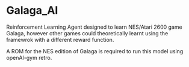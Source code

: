 # Galaga_AI

Reinforcement Learning Agent designed to learn NES/Atari 2600 game Galaga, however other games could theoretically learnt using the framewrok with a different reward function. 

A ROM for the NES edition of Galaga is required to run this model using openAI-gym retro.
